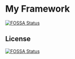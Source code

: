 # My Framework
[![FOSSA Status](https://app.fossa.com/api/projects/git%2Bgithub.com%2FdotJEM%2Fjson-index2.svg?type=shield)](https://app.fossa.com/projects/git%2Bgithub.com%2FdotJEM%2Fjson-index2?ref=badge_shield)






## License
[![FOSSA Status](https://app.fossa.com/api/projects/git%2Bgithub.com%2FdotJEM%2Fjson-index2.svg?type=large)](https://app.fossa.com/projects/git%2Bgithub.com%2FdotJEM%2Fjson-index2?ref=badge_large)